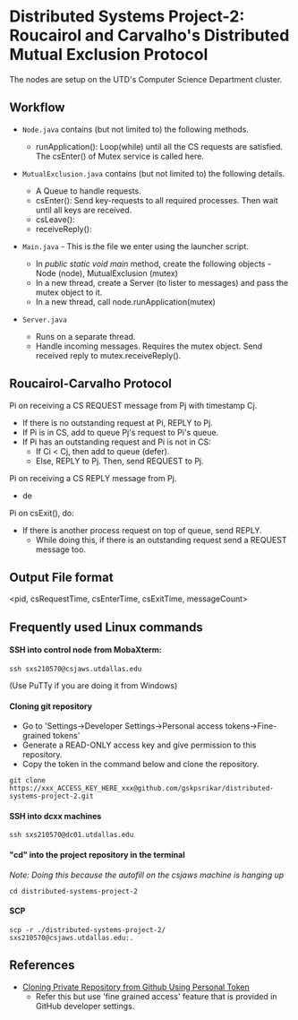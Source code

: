 # Distributed Systems Project-2: Roucairol and Carvalho's Distributed Mutual Exclusion Protocol

The nodes are setup on the UTD's Computer Science Department cluster.

## Workflow
- ```Node.java``` contains (but not limited to) the following methods.
  - runApplication(): Loop(while) until all the CS requests are satisfied. The csEnter() of Mutex service is called here.

- ```MutualExclusion.java``` contains (but not limited to) the following details.
   - A Queue to handle requests.
   - csEnter(): Send key-requests to all required processes. Then wait until all keys are received.
   - csLeave(): 
   - receiveReply(): 

- ```Main.java``` - This is the file we enter using the launcher script.
  - In *public static void main* method, create the following objects - Node (node), MutualExclusion (mutex)
  - In a new thread, create a Server (to lister to messages) and pass the mutex object to it.
  - In a new thread, call node.runApplication(mutex)

- ```Server.java```
  - Runs on a separate thread.
  - Handle incoming messages. Requires the mutex object. Send received reply to mutex.receiveReply().


## Roucairol-Carvalho Protocol
Pi on receiving a CS REQUEST message from Pj with timestamp Cj.
- If there is no outstanding request at Pi, REPLY to Pj.
- If Pi is in CS, add to queue Pj's request to Pi's queue.
- If Pi has an outstanding request and Pi is not in CS:
   - If Ci < Cj, then add to queue (defer).
   - Else, REPLY to Pj. Then, send REQUEST to Pj.

Pi on receiving a CS REPLY message from Pj.
- de

Pi on csExit(), do:
- If there is another process request on top of queue, send REPLY.
  - While doing this, if there is an outstanding request send a REQUEST message too.

## Output File format
<pid, csRequestTime, csEnterTime, csExitTime, messageCount>


## Frequently used Linux commands
#### SSH into control node from MobaXterm:
```
ssh sxs210570@csjaws.utdallas.edu
```
(Use PuTTy if you are doing it from Windows)


#### Cloning git repository
- Go to 'Settings->Developer Settings->Personal access tokens->Fine-grained tokens'
- Generate a READ-ONLY access key and give permission to this repository.
- Copy the token in the command below and clone the repository.

```
git clone https://xxx_ACCESS_KEY_HERE_xxx@github.com/gskpsrikar/distributed-systems-project-2.git
```

#### SSH into dcxx machines
```
ssh sxs210570@dc01.utdallas.edu
```

#### "cd" into the project repository in the terminal
*Note: Doing this because the autofill on the csjaws machine is hanging up*

```
cd distributed-systems-project-2
```
#### SCP
```scp -r ./distributed-systems-project-2/ sxs210570@csjaws.utdallas.edu:.```

## References
- [Cloning Private Repository from Github Using Personal Token](https://www.youtube.com/watch?v=rzgtnS04MXE)
  - Refer this but use 'fine grained access' feature that is provided in GitHub developer settings.